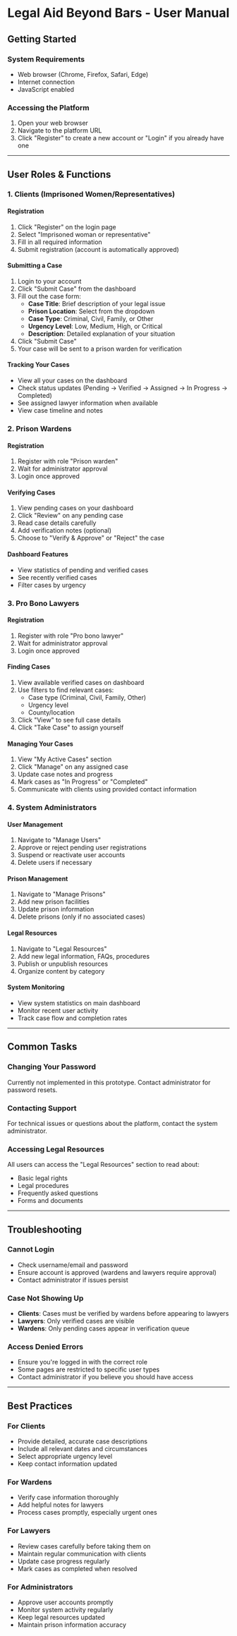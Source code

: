 # Legal Aid Beyond Bars - User Manual

## Getting Started

### System Requirements
- Web browser (Chrome, Firefox, Safari, Edge)
- Internet connection
- JavaScript enabled

### Accessing the Platform
1. Open your web browser
2. Navigate to the platform URL
3. Click "Register" to create a new account or "Login" if you already have one

---

## User Roles & Functions

### 1. Clients (Imprisoned Women/Representatives)

#### Registration
1. Click "Register" on the login page
2. Select "Imprisoned woman or representative"
3. Fill in all required information
4. Submit registration (account is automatically approved)

#### Submitting a Case
1. Login to your account
2. Click "Submit Case" from the dashboard
3. Fill out the case form:
   - **Case Title**: Brief description of your legal issue
   - **Prison Location**: Select from the dropdown
   - **Case Type**: Criminal, Civil, Family, or Other
   - **Urgency Level**: Low, Medium, High, or Critical
   - **Description**: Detailed explanation of your situation
4. Click "Submit Case"
5. Your case will be sent to a prison warden for verification

#### Tracking Your Cases
- View all your cases on the dashboard
- Check status updates (Pending → Verified → Assigned → In Progress → Completed)
- See assigned lawyer information when available
- View case timeline and notes

### 2. Prison Wardens

#### Registration
1. Register with role "Prison warden"
2. Wait for administrator approval
3. Login once approved

#### Verifying Cases
1. View pending cases on your dashboard
2. Click "Review" on any pending case
3. Read case details carefully
4. Add verification notes (optional)
5. Choose to "Verify & Approve" or "Reject" the case

#### Dashboard Features
- View statistics of pending and verified cases
- See recently verified cases
- Filter cases by urgency

### 3. Pro Bono Lawyers

#### Registration
1. Register with role "Pro bono lawyer"
2. Wait for administrator approval
3. Login once approved

#### Finding Cases
1. View available verified cases on dashboard
2. Use filters to find relevant cases:
   - Case type (Criminal, Civil, Family, Other)
   - Urgency level
   - County/location
3. Click "View" to see full case details
4. Click "Take Case" to assign yourself

#### Managing Your Cases
1. View "My Active Cases" section
2. Click "Manage" on any assigned case
3. Update case notes and progress
4. Mark cases as "In Progress" or "Completed"
5. Communicate with clients using provided contact information

### 4. System Administrators

#### User Management
1. Navigate to "Manage Users"
2. Approve or reject pending user registrations
3. Suspend or reactivate user accounts
4. Delete users if necessary

#### Prison Management
1. Navigate to "Manage Prisons"
2. Add new prison facilities
3. Update prison information
4. Delete prisons (only if no associated cases)

#### Legal Resources
1. Navigate to "Legal Resources"
2. Add new legal information, FAQs, procedures
3. Publish or unpublish resources
4. Organize content by category

#### System Monitoring
- View system statistics on main dashboard
- Monitor recent user activity
- Track case flow and completion rates

---

## Common Tasks

### Changing Your Password
Currently not implemented in this prototype. Contact administrator for password resets.

### Contacting Support
For technical issues or questions about the platform, contact the system administrator.

### Accessing Legal Resources
All users can access the "Legal Resources" section to read about:
- Basic legal rights
- Legal procedures
- Frequently asked questions
- Forms and documents

---

## Troubleshooting

### Cannot Login
- Check username/email and password
- Ensure account is approved (wardens and lawyers require approval)
- Contact administrator if issues persist

### Case Not Showing Up
- **Clients**: Cases must be verified by wardens before appearing to lawyers
- **Lawyers**: Only verified cases are visible
- **Wardens**: Only pending cases appear in verification queue

### Access Denied Errors
- Ensure you're logged in with the correct role
- Some pages are restricted to specific user types
- Contact administrator if you believe you should have access

---

## Best Practices

### For Clients
- Provide detailed, accurate case descriptions
- Include all relevant dates and circumstances
- Select appropriate urgency level
- Keep contact information updated

### For Wardens
- Verify case information thoroughly
- Add helpful notes for lawyers
- Process cases promptly, especially urgent ones

### For Lawyers
- Review cases carefully before taking them on
- Maintain regular communication with clients
- Update case progress regularly
- Mark cases as completed when resolved

### For Administrators
- Approve user accounts promptly
- Monitor system activity regularly
- Keep legal resources updated
- Maintain prison information accuracy
